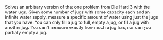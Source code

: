 Solves an arbitrary version of that one problem from Die Hard 3 with the water jugs. Given some number of jugs with some capacity each and an infinite water supply, measure a specific amount of water using just the jugs that you have. You can only fill a jug to full, empty a jug, or fill a jug with another jug. You can't measure exactly how much a jug has, nor can you partially empty a jug.
